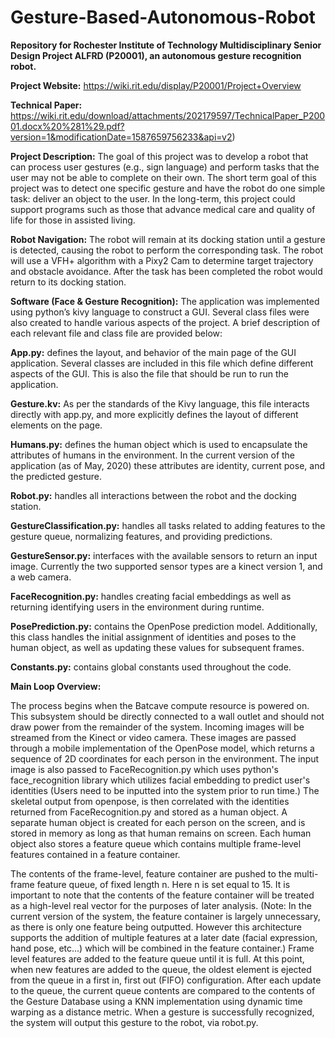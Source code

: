 # Gesture-Based-Autonomous-Robot
**Repository for Rochester Institute of Technology Multidisciplinary Senior Design Project ALFRD (P20001), an autonomous gesture recognition robot.**

**Project Website:** https://wiki.rit.edu/display/P20001/Project+Overview

**Technical Paper:** https://wiki.rit.edu/download/attachments/202179597/TechnicalPaper_P20001.docx%20%281%29.pdf?version=1&modificationDate=1587659756233&api=v2)

**Project Description:** The goal of this project was to develop a robot that can process user gestures (e.g., sign language) and perform tasks that the user may not be able to complete on their own. The short term goal of this project was to detect one specific gesture and have the robot do one simple task: deliver an object to the user. In the long-term, this project could support programs such as those that advance medical care and quality of life for those in assisted living.

**Robot Navigation:** The robot will remain at its docking station until a gesture is detected, causing the robot to perform the corresponding task. The robot will use a VFH+ algorithm with a Pixy2 Cam to determine target trajectory and obstacle avoidance. After the task has been completed the robot would return to its docking station.

**Software (Face & Gesture Recognition):** The application was implemented using python’s kivy language to construct a GUI. Several class files were also created to handle various aspects of the project. A brief description of each relevant file and class file are provided below:

**App.py:** defines the layout, and behavior of the main page of the GUI application. Several classes are included in this file which define different aspects of the GUI. This is also the file that should be run to run the application.

**Gesture.kv:** As per the standards of the Kivy language, this file interacts directly with app.py, and more explicitly defines the layout of different elements on the page.

**Humans.py:** defines the human object which is used to encapsulate the attributes of humans in the environment. In the current version of the application (as of May, 2020) these attributes are identity, current pose, and the predicted gesture.

**Robot.py:** handles all interactions between the robot and the docking station. 

**GestureClassification.py:** handles all tasks related to adding features to the gesture queue, normalizing features, and providing predictions.

**GestureSensor.py:** interfaces with the available sensors to return an input image. Currently the two supported sensor types are a kinect version 1, and a web camera. 

**FaceRecognition.py:** handles creating facial embeddings as well as returning identifying users in the environment during runtime. 

**PosePrediction.py:** contains the OpenPose prediction model. Additionally, this class handles the initial assignment of identities and poses to the human object, as well as updating these values for subsequent frames.

**Constants.py:** contains global constants used throughout the code.


**Main Loop Overview:**

The process begins when the Batcave compute resource is powered on. This subsystem should be directly connected to a wall outlet and should not draw power from the remainder of the system. Incoming images will be streamed from the Kinect or video camera. These images are passed through a mobile implementation of the OpenPose model, which returns a sequence of 2D coordinates for each person in the environment. The input image is also passed to FaceRecognition.py which uses python's face_recognition library which utilizes facial embedding to predict user's identities (Users need to be inputted into the system prior to run time.) The skeletal output from openpose, is then correlated with the identities returned from FaceRecognition.py and stored as a human object. A separate human object is created for each person on the screen, and is stored in memory as long as that human remains on screen. Each human object also stores a feature queue which contains multiple frame-level features contained in a feature container. 

The contents of the frame-level, feature container are pushed to the multi-frame feature queue, of fixed length n. Here n is set equal to 15. It is important to note that the contents of the feature container will be treated as a high-level real vector for the purposes of later analysis. (Note: In the current version of the system, the feature container is largely unnecessary, as there is only one feature being outputted. However this architecture supports the addition of multiple features at a later date (facial expression, hand pose, etc...)  which will be combined in the feature container.)  Frame level features  are added to the feature queue until it is full. At this point, when new features are added to the queue, the oldest element is ejected from the queue in a first in, first out (FIFO) configuration. After each update to the queue, the current queue contents are compared to the contents of the Gesture Database using a KNN implementation using dynamic time warping as a distance metric. When a gesture is successfully recognized, the system will output this gesture to the robot, via robot.py. 
